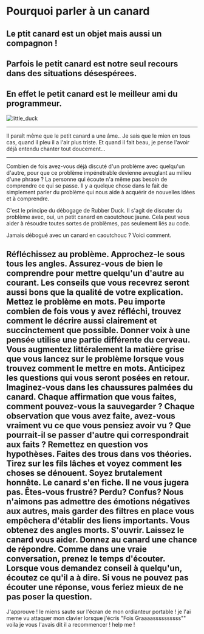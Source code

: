 # Pourquoi parler à un canard
Le ptit canard est un objet mais aussi un compagnon !
---
Parfois le petit canard est notre seul recours dans des situations désespérees.
---
En effet le petit canard est le meilleur ami du programmeur.
---
![little_duck](https://c.tenor.com/r5TMhsuPjScAAAAC/cxyduck-cxydck.gif)

---
Il paraît même que le petit canard a une âme.. Je sais que le mien en tous cas, quand il pleu il a l'air plus triste. Et quand il fait beau, je pense l'avoir déjà entendu chanter tout doucement...

-----

Combien de fois avez-vous déjà discuté d'un problème avec quelqu'un d'autre, pour que ce problème impénétrable devienne aveuglant au milieu d'une phrase ? La personne qui écoute n'a même pas besoin de comprendre ce qui se passe. Il y a quelque chose dans le fait de simplement parler du problème qui nous aide à acquérir de nouvelles idées et à comprendre.

C'est le principe du débogage de Rubber Duck. Il s'agit de discuter du problème avec, oui, un petit canard en caoutchouc jaune. Cela peut vous aider à résoudre toutes sortes de problèmes, pas seulement liés au code.



Jamais débogué avec un canard en caoutchouc ? Voici comment.

Réfléchissez au problème. Approchez-le sous tous les angles. Assurez-vous de bien le comprendre pour mettre quelqu'un d'autre au courant. Les conseils que vous recevrez seront aussi bons que la qualité de votre explication.
Mettez le problème en mots. Peu importe combien de fois vous y avez réfléchi, trouvez comment le décrire aussi clairement et succinctement que possible. Donner voix à une pensée utilise une partie différente du cerveau. Vous augmentez littéralement la matière grise que vous lancez sur le problème lorsque vous trouvez comment le mettre en mots.
Anticipez les questions qui vous seront posées en retour. Imaginez-vous dans les chaussures palmées du canard. Chaque affirmation que vous faites, comment pouvez-vous la sauvegarder ? Chaque observation que vous avez faite, avez-vous vraiment vu ce que vous pensiez avoir vu ? Que pourrait-il se passer d'autre qui correspondrait aux faits ? Remettez en question vos hypothèses. Faites des trous dans vos théories. Tirez sur les fils lâches et voyez comment les choses se dénouent.
Soyez brutalement honnête. Le canard s'en fiche. Il ne vous jugera pas. Êtes-vous frustré? Perdu? Confus? Nous n'aimons pas admettre des émotions négatives aux autres, mais garder des filtres en place vous empêchera d'établir des liens importants. Vous obtenez des angles morts. S'ouvrir. Laissez le canard vous aider.
Donnez au canard une chance de répondre. Comme dans une vraie conversation, prenez le temps d'écouter. Lorsque vous demandez conseil à quelqu'un, écoutez ce qu'il a à dire. Si vous ne pouvez pas écouter une réponse, vous feriez mieux de ne pas poser la question.
---
J'approuve ! le miens saute sur l'écran de mon ordianteur portable ! je l'ai meme vu attaquer mon clavier lorsque j'écris "Fois Graaaassssssssss"" voila je vous l'avais dit il a recommencer ! help me !